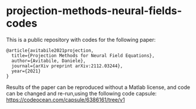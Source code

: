 # projection-methods-neural-fields-codes

This is a public repository with codes for the following paper:

```code
@article{avitabile2021projection,
  title={Projection Methods for Neural Field Equations},
  author={Avitabile, Daniele},
  journal={arXiv preprint arXiv:2112.03244},
  year={2021}
}
```

Results of the paper can be reproduced without a Matlab license, and code can be changed and re-run,using the following code capsule: 
https://codeocean.com/capsule/6386161/tree/v1
